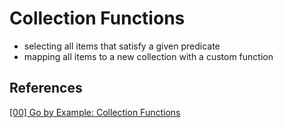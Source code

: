 # Collection Functions

- selecting all items that satisfy a given predicate
- mapping all items to a new collection with a custom function

## References

[[00] Go by Example: Collection Functions](https://gobyexample.com/collection-functions)
